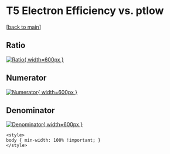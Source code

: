 # T5 Electron Efficiency vs. ptlow

[[back to main](./)]



## Ratio

[![Ratio](../mtv/var/T5_11_eff_ptlow.png){ width=600px }](../mtv/var/T5_11_eff_ptlow.pdf)

## Numerator

[![Numerator](../mtv/num/T5_11_eff_ptlow_num.png){ width=600px }](../mtv/num/T5_11_eff_ptlow_num.pdf)

## Denominator

[![Denominator](../mtv/den/T5_11_eff_ptlow_den.png){ width=600px }](../mtv/den/T5_11_eff_ptlow_den.pdf)


``` {=html}
<style>
body { min-width: 100% !important; }
</style>
```
